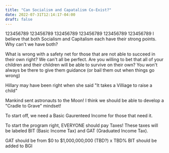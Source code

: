 ```yaml
---
title: "Can Socialism and Capatalism Co-Exist?"
date: 2022-07-31T12:14:17-04:00
draft: false
---
```

123456789 123456789 132456789 123456789 123456789 123456789
I believe that both Socialism and Capitalism each have their strong points. Why can't we have both?


What is wrong with a safety net for those that are not able to succeed in their own right? We can't all be perfect. Are you willing to bet that all of your children and their children will be able to survive on their own? You won't always be there to give them guidance (or bail them out when things go wrong)


Hillary may have been right when she said "It takes a Villiage to raise a child"

Mankind sent astronauts to the Moon! I think we should be able to develop a "Cradle to Grave" mindset!


To start off, we need a Basic Gaurenteed Income for those that need it.

To start the program right, EVERYONE should pay Taxes!
These taxes will be labeled BIT (Basic Income Tax) and GAT (Graduated Income Tax).

GAT should be from $0 to $1,000,000,000 (TBD?) x TBD%
BIT should be added to BGI